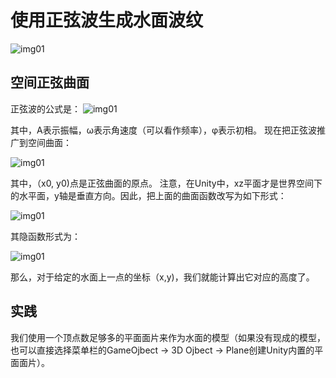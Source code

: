 # 使用正弦波生成水面波纹
![img01](http://www.cherryfrog.net/images/blogs/water/ripple/sinWave01.png)

## 空间正弦曲面
正弦波的公式是：
![img01](http://www.cherryfrog.net/images/blogs/water/ripple/sinWave02.png)

其中，A表示振幅，ω表示角速度（可以看作频率），φ表示初相。
现在把正弦波推广到空间曲面：

![img01](http://www.cherryfrog.net/images/blogs/water/ripple/sinWave03.png)

其中，（x0, y0)点是正弦曲面的原点。
注意，在Unity中，xz平面才是世界空间下的水平面，y轴是垂直方向。因此，把上面的曲面函数改写为如下形式：

![img01](http://www.cherryfrog.net/images/blogs/water/ripple/sinWave04.png)

其隐函数形式为：

![img01](http://www.cherryfrog.net/images/blogs/water/ripple/sinWave05.png)

那么，对于给定的水面上一点的坐标（x,y)，我们就能计算出它对应的高度了。

## 实践
我们使用一个顶点数足够多的平面面片来作为水面的模型（如果没有现成的模型，也可以直接选择菜单栏的GameOjbect -> 3D Ojbect -> Plane创建Unity内置的平面面片）。
